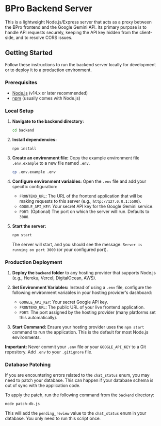 # BPro Backend Server

This is a lightweight Node.js/Express server that acts as a proxy between the BPro frontend and the Google Gemini API. Its primary purpose is to handle API requests securely, keeping the API key hidden from the client-side, and to resolve CORS issues.

## Getting Started

Follow these instructions to run the backend server locally for development or to deploy it to a production environment.

### Prerequisites

- [Node.js](https://nodejs.org/) (v14.x or later recommended)
- [npm](https://www.npmjs.com/) (usually comes with Node.js)

### Local Setup

1.  **Navigate to the backend directory:**
    ```bash
    cd backend
    ```

2.  **Install dependencies:**
    ```bash
    npm install
    ```

3.  **Create an environment file:**
    Copy the example environment file `.env.example` to a new file named `.env`.
    ```bash
    cp .env.example .env
    ```

4.  **Configure environment variables:**
    Open the `.env` file and add your specific configuration:
    - `FRONTEND_URL`: The URL of the frontend application that will be making requests to this server (e.g., `http://127.0.0.1:5500`).
    - `GOOGLE_API_KEY`: Your secret API key for the Google Gemini service.
    - `PORT`: (Optional) The port on which the server will run. Defaults to `3000`.

5.  **Start the server:**
    ```bash
    npm start
    ```
    The server will start, and you should see the message: `Server is running on port 3000` (or your configured port).

### Production Deployment

1.  **Deploy the `backend` folder** to any hosting provider that supports Node.js (e.g., Heroku, Vercel, DigitalOcean, AWS).

2.  **Set Environment Variables:**
    Instead of using a `.env` file, configure the following environment variables in your hosting provider's dashboard:
    - `GOOGLE_API_KEY`: Your secret Google API key.
    - `FRONTEND_URL`: The public URL of your live frontend application.
    - `PORT`: The port assigned by the hosting provider (many platforms set this automatically).

3.  **Start Command:**
    Ensure your hosting provider uses the `npm start` command to run the application. This is the default for most Node.js environments.

**Important:** Never commit your `.env` file or your `GOOGLE_API_KEY` to a Git repository. Add `.env` to your `.gitignore` file.

### Database Patching

If you are encountering errors related to the `chat_status` enum, you may need to patch your database. This can happen if your database schema is out of sync with the application code.

To apply the patch, run the following command from the `backend` directory:

```bash
node patch-db.js
```

This will add the `pending_review` value to the `chat_status` enum in your database. You only need to run this script once.
